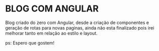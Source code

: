 
# BLOG COM ANGULAR 

Blog criado do zero com Angular, desde a criação de componentes e geração de rotas para novas paginas, ainda não esta finalizado pois irei melhorar tanto em relação ao estilo e layout.

ps: Espero que gostem!

